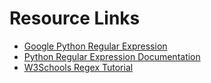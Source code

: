# Resource Links

- [Google Python Regular Expression](https://developers.google.com/edu/python/regular-expressions)
- [Python Regular Expression Documentation](https://docs.python.org/3/library/re.html)
- [W3Schools Regex Tutorial](https://www.w3schools.com/python/python_regex.asp)
